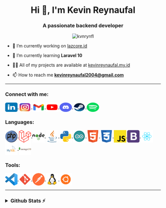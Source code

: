 <h1 align="center">Hi 👋, I'm Kevin Reynaufal</h1>
<h3 align="center">A passionate backend developer</h3>

<p align="center"> <img src="https://komarev.com/ghpvc/?username=kvnrynfl&label=Profile%20views&color=0e75b6&style=flat"
        alt="kvnrynfl" /> </p>

- 🔭 I’m currently working on [lazcore.id](https://lazcore.id/)

- 🌱 I’m currently learning **Laravel 10**

- 👨‍💻 All of my projects are available at [kevinreynaufal.my.id](https://kevinreynaufal.my.id)

- 📫 How to reach me **kevinreynaufal2004@gmail.com**

---

<h3 align="left">Connect with me:</h3>
<p align="left">
    <a href="https://linkedin.com/in/kevinreynaufal" target="blank">
        <img align="center" src="./Assets/SocialMedia/linkedin.svg" alt="kevinreynaufal" height="30" width="40" />
    </a>
    <a href="https://instagram.com/kvnrynfl_" target="blank">
        <img align="center" src="./Assets/SocialMedia/instagram.svg" alt="kvnrynfl_" height="30" width="40" />
    </a>
    <a href="mailto:kevinreynaufal2004@gmail.com" target="blank">
        <img align="center" src="./Assets/SocialMedia/email.svg" alt="kevinreynaufal2004@gmail.com" height="30" width="40" />
    </a>
    <a href="https://www.youtube.com/c/kevinreynaufal" target="blank">
        <img align="center" src="./Assets/SocialMedia/youtube.svg" alt="kevinreynaufal" height="30" width="40" />
    </a>
    <a href="https://discord.com/users/252038869703196672" target="blank">
        <img align="center" src="./Assets/SocialMedia/discord.svg" alt="kvnrynfl_" height="30" width="40" />
    </a>
    <a href="https://steamcommunity.com/id/kvnrynfl_/" target="blank">
        <img align="center" src="./Assets/SocialMedia/steam.svg" alt="kvnrynfl_" height="30" width="40" />
    </a>
    <a href="https://open.spotify.com/user/i59dab0h1wyduqist5ii8u0il?si=2e76df49fc9940cb" target="blank">
        <img align="center" src="./Assets/SocialMedia/spotify.svg" alt="Rey" height="30" width="40" />
    </a>
</p>

<h3 align="left">Languages:</h3>
<p align="left">
    <a href="https://www.php.net/" target="_blank" rel="noreferrer">
        <img align="center" src="./Assets/Skills/php.svg" alt="php" width="40" height="40" />
    </a>
    <a href="https://laravel.com/" target="_blank" rel="noreferrer">
        <img align="center" src="./Assets/Skills/laravel.svg" alt="laravel" width="40" height="40" />
    </a>
    <a href="https://nodejs.org/" target="_blank" rel="noreferrer">
        <img align="center" src="./Assets/Skills/nodejs.svg" alt="nodejs" width="40" height="40" />
    </a>
    <a href="https://www.java.com/" target="_blank" rel="noreferrer">
        <img align="center" src="./Assets/Skills/java.svg" alt="java" width="40" height="40" />
    </a>
    <a href="https://www.python.org/" target="_blank" rel="noreferrer">
        <img align="center" src="./Assets/Skills/python.svg" alt="python" width="40" height="40" />
    </a>
    <a href="https://www.arduino.cc/" target="_blank" rel="noreferrer">
        <img align="center" src="./Assets/Skills/arduino.svg" alt="arduino" width="40" height="40" />
    </a>
    <a href="https://www.w3schools.com/html/" target="_blank" rel="noreferrer">
        <img align="center" src="./Assets/Skills/html.svg" alt="html" width="40" height="40" />
    </a>
    <a href="https://www.w3schools.com/css/" target="_blank" rel="noreferrer">
        <img align="center" src="./Assets/Skills/css.svg" alt="css" width="40" height="40" />
    </a>
    <a href="https://www.w3schools.com/js/" target="_blank" rel="noreferrer">
        <img align="center" src="./Assets/Skills/javascript.svg" alt="javascript" width="40" height="40" />
    </a>
    <a href="https://getbootstrap.com" target="_blank" rel="noreferrer">
        <img align="center" src="./Assets/Skills/bootstrap.svg" alt="bootstrap" width="40" height="40" />
    </a>
    <a href="https://react.dev/" target="_blank" rel="noreferrer">
        <img align="center" src="./Assets/Skills/reactjs.svg" alt="react" width="40" height="40" />
    </a>
    <a href="https://www.mysql.com/" target="_blank" rel="noreferrer">
        <img align="center" src="./Assets/Skills/mysql.svg" alt="mysql" width="40" height="40" />
    </a>
    <a href="https://www.mongodb.com/" target="_blank" rel="noreferrer">
        <img align="center" src="./Assets/Skills/mongodb.svg" alt="mongodb" width="40" height="40" />
    </a>
</p>

<h3 align="left">Tools:</h3>
<p>
    <a href="https://code.visualstudio.com/" target="_blank" rel="noreferrer">
        <img align="center" src="./Assets/Skills/vscode.svg" alt="vscode" width="40" height="40" />
    </a>
    <a href="https://git-scm.com/" target="_blank" rel="noreferrer">
        <img align="center" src="./Assets/Skills/git.svg" alt="git" width="40" height="40" />
    </a>
    <a href="https://www.postman.com/" target="_blank" rel="noreferrer">
        <img align="center" src="./Assets/Skills/postman.svg" alt="postman" width="40" height="40" />
    </a>
    <a href="https://www.linux.org/" target="_blank" rel="noreferrer">
        <img align="center" src="./Assets/Skills/linux.svg" alt="linux" width="40" height="40" />
    </a>
    <a href="https://ubuntu.com/" target="_blank" rel="noreferrer">
        <img align="center" src="./Assets/Skills/linux_ubuntu.svg" alt="ubuntu" width="40" height="40" />
    </a>
</p>

---

<h3>
<details>
    <summary>Github Stats ⚡</summary>
    <div align="center">
        <a herf="https://github.com/kvnrynfl/">
            <img
                src="http://github-profile-summary-cards.vercel.app/api/cards/profile-details?username=kvnrynfl&theme=2077" />
        </a>
        <a herf="https://github.com/kvnrynfl/">
            <img
                src="http://github-profile-summary-cards.vercel.app/api/cards/repos-per-language?username=kvnrynfl&theme=2077" />
        </a>
        <a herf="https://github.com/kvnrynfl/">
            <img
                src="http://github-profile-summary-cards.vercel.app/api/cards/most-commit-language?username=kvnrynfl&theme=2077" />
        </a>
        <a herf="https://github.com/kvnrynfl/">
            <img src="http://github-profile-summary-cards.vercel.app/api/cards/stats?username=kvnrynfl&theme=2077" />
        </a>
        <a herf="https://github.com/kvnrynfl/">
            <img
                src="http://github-profile-summary-cards.vercel.app/api/cards/productive-time?username=kvnrynfl&theme=2077&utcOffset=8" />
        </a>
    </div>
</details>
<h3>
